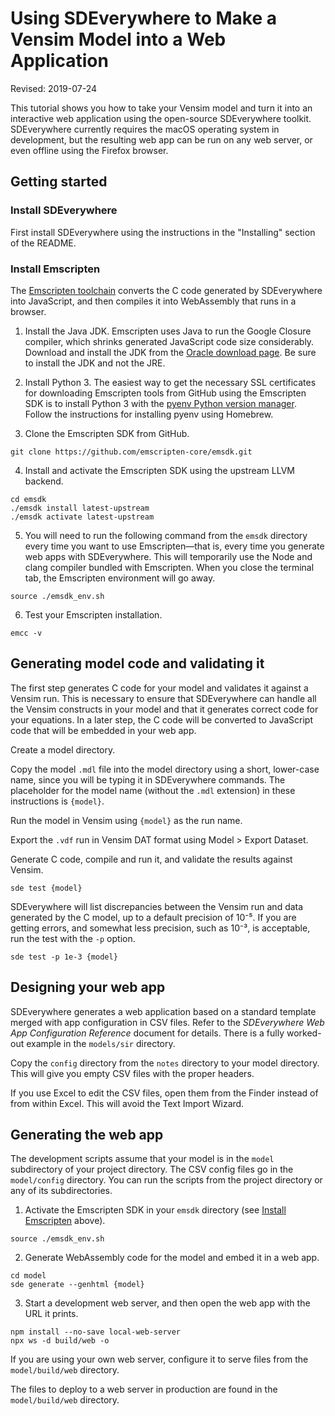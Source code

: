 # Using SDEverywhere to Make a Vensim Model into a Web Application

Revised: 2019-07-24

This tutorial shows you how to take your Vensim model and turn it into an interactive web application using the open-source SDEverywhere toolkit. SDEverywhere currently requires the macOS operating system in development, but the resulting web app can be run on any web server, or even offline using the Firefox browser.

## Getting started

### Install SDEverywhere

First install SDEverywhere using the instructions in the "Installing" section of the README.

### Install Emscripten

The [Emscripten toolchain](https://emscripten.org/) converts the C code generated by SDEverywhere into JavaScript, and then compiles it into WebAssembly that runs in a browser.

1. Install the Java JDK. Emscripten uses Java to run the Google Closure compiler, which shrinks generated JavaScript code size considerably. Download and install the JDK from the [Oracle download page](https://www.oracle.com/technetwork/java/javase/downloads/index.html). Be sure to install the JDK and not the JRE.

2. Install Python 3. The easiest way to get the necessary SSL certificates for downloading Emscripten tools from GitHub using the Emscripten SDK is to install Python 3 with the [pyenv Python version manager](https://github.com/pyenv/pyenv). Follow the instructions for installing pyenv using Homebrew.

3. Clone the Emscripten SDK from GitHub.

~~~
git clone https://github.com/emscripten-core/emsdk.git
~~~

4. Install and activate the Emscripten SDK using the upstream LLVM backend.

~~~
cd emsdk
./emsdk install latest-upstream
./emsdk activate latest-upstream
~~~

5. You will need to run the following command from the `emsdk` directory every time you want to use Emscripten—that is, every time you generate web apps with SDEverywhere. This will temporarily use the Node and clang compiler bundled with Emscripten. When you close the terminal tab, the Emscripten environment will go away.

~~~
source ./emsdk_env.sh
~~~

6. Test your Emscripten installation.

~~~
emcc -v
~~~

## Generating model code and validating it

The first step generates C code for your model and validates it against a Vensim run. This is necessary to ensure that SDEverywhere can handle all the Vensim constructs in your model and that it generates correct code for your equations. In a later step, the C code will be converted to JavaScript code that will be embedded in your web app.

Create a model directory.

Copy the model `.mdl` file into the model directory using a short, lower-case name, since you will be typing it in SDEverywhere commands. The placeholder for the model name (without the `.mdl` extension) in these instructions is `{model}`.

Run the model in Vensim using `{model}` as the run name.

Export the `.vdf` run in Vensim DAT format using Model > Export Dataset.

Generate C code, compile and run it, and validate the results against Vensim.

~~~
sde test {model}
~~~

SDEverywhere will list discrepancies between the Vensim run and data generated by the C model, up to a default precision of 10⁻⁵. If you are getting errors, and somewhat less precision, such as 10⁻³, is acceptable, run the test with the `-p` option.

~~~
sde test -p 1e-3 {model}
~~~

## Designing your web app

SDEverywhere generates a web application based on a standard template merged with app configuration in CSV files. Refer to the *SDEverywhere Web App Configuration Reference* document for details. There is a fully worked-out example in the `models/sir` directory.

Copy the `config` directory from the `notes` directory to your model directory. This will give you empty CSV files with the proper headers.

If you use Excel to edit the CSV files, open them from the Finder instead of from within Excel. This will avoid the Text Import Wizard.

## Generating the web app

The development scripts assume that your model is in the `model` subdirectory of your project directory. The CSV config files go in the `model/config` directory. You can run the scripts from the project directory or any of its subdirectories.

1. Activate the Emscripten SDK in your `emsdk` directory (see [Install Emscripten](#install-emscripten) above).

~~~
source ./emsdk_env.sh
~~~

2. Generate WebAssembly code for the model and embed it in a web app.

~~~
cd model
sde generate --genhtml {model}
~~~

3. Start a development web server, and then open the web app with the URL it prints.

~~~
npm install --no-save local-web-server
npx ws -d build/web -o
~~~

If you are using your own web server, configure it to serve files from the `model/build/web` directory.

The files to deploy to a web server in production are found in the `model/build/web` directory.

